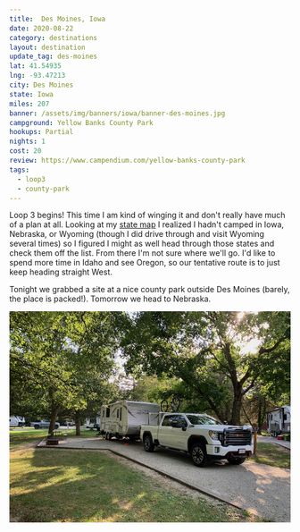 ```yaml
---
title:  Des Moines, Iowa
date: 2020-08-22
category: destinations
layout: destination
update_tag: des-moines
lat: 41.54935
lng: -93.47213
city: Des Moines
state: Iowa
miles: 207
banner: /assets/img/banners/iowa/banner-des-moines.jpg
campground: Yellow Banks County Park
hookups: Partial
nights: 1
cost: 20
review: https://www.campendium.com/yellow-banks-county-park
tags:
  - loop3
  - county-park
---
```


Loop 3 begins! This time I am kind of winging it and don't really have much of a plan at all. Looking at my [state map](/stats/#campsites-by-state) I realized I hadn't camped in Iowa, Nebraska, or Wyoming (though I did drive through and visit Wyoming several times) so I figured I might as well head through those states and check them off the list. From there I'm not sure where we'll go. I'd like to spend more time in Idaho and see Oregon, so our tentative route is to just keep heading straight West.

Tonight we grabbed a site at a nice county park outside Des Moines (barely, the place is packed!). Tomorrow we head to Nebraska. 

![des-moines](/assets/img/destinations/iowa/des-moines.jpg)
